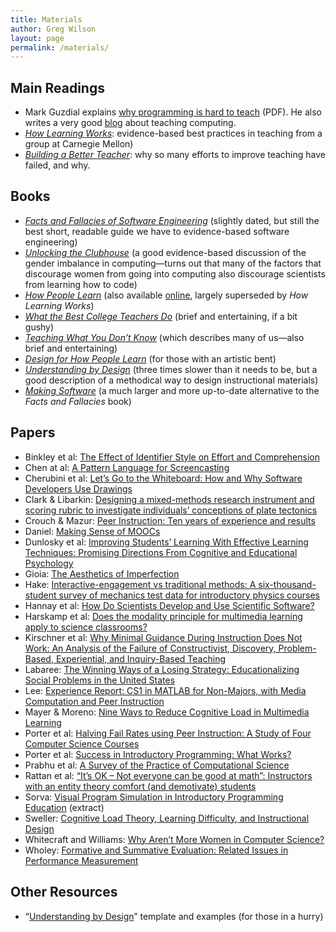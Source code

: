 ```yaml
---
title: Materials
author: Greg Wilson
layout: page
permalink: /materials/
---
```

## Main Readings

*   Mark Guzdial explains [why programming is hard to teach][1] (PDF). He also writes a very good [blog][2] about teaching computing.
*   [*How Learning Works*][3]: evidence-based best practices in teaching from a group at Carnegie Mellon)
*   [*Building a Better Teacher*][4]: why so many efforts to improve teaching have failed, and why.

## Books

*   [*Facts and Fallacies of Software Engineering*][5] (slightly dated, but still the best short, readable guide we have to evidence-based software engineering)
*   [*Unlocking the Clubhouse*][6] (a good evidence-based discussion of the gender imbalance in computing—turns out that many of the factors that discourage women from going into computing also discourage scientists from learning how to code)
*   [*How People Learn*][7] (also available [online][8], largely superseded by *How Learning Works*)
*   [*What the Best College Teachers Do*][9] (brief and entertaining, if a bit gushy)
*   [*Teaching What You Don&#8217;t Know*][10] (which describes many of us—also brief and entertaining)
*   [*Design for How People Learn*][11] (for those with an artistic bent)
*   [*Understanding by Design*][12] (three times slower than it needs to be, but a good description of a methodical way to design instructional materials)
*   *[Making Software][13]* (a much larger and more up-to-date alternative to the *Facts and Fallacies* book)

## Papers

*   Binkley et al: [The Effect of Identifier Style on Effort and Comprehension][14]
*   Chen at al: [A Pattern Language for Screencasting][15]
*   Cherubini et al: [Let&#8217;s Go to the Whiteboard: How and Why Software Developers Use Drawings][16]
*   Clark & Libarkin: [Designing a mixed-methods research instrument and scoring rubric to investigate individuals’ conceptions of plate tectonics][17]
*   Crouch & Mazur: [Peer Instruction: Ten years of experience and results][18]
*   Daniel: [Making Sense of MOOCs][19]
*   Dunlosky et al: [Improving Students&#8217; Learning With Effective Learning Techniques: Promising Directions From Cognitive and Educational Psychology][20]
*   Gioia: [The Aesthetics of Imperfection][21]
*   Hake: [Interactive-engagement vs traditional methods: A six-thousand-student survey of mechanics test data for introductory physics courses][22]
*   Hannay et al: [How Do Scientists Develop and Use Scientific Software?][23]
*   Harskamp et al: [Does the modality principle for multimedia learning apply to science classrooms?][24]
*   Kirschner et al: [Why Minimal Guidance During Instruction Does Not Work: An Analysis of the Failure of Constructivist, Discovery, Problem-Based, Experiential, and Inquiry-Based Teaching][25]
*   Labaree: [The Winning Ways of a Losing Strategy: Educationalizing Social Problems in the United States][26]
*   Lee: [Experience Report: CS1 in MATLAB for Non-Majors, with Media Computation and Peer Instruction][27]
*   Mayer & Moreno: [Nine Ways to Reduce Cognitive Load in Multimedia Learning][28]
*   Porter et al: [Halving Fail Rates using Peer Instruction: A Study of Four Computer Science Courses][29]
*   Porter et al: [Success in Introductory Programming: What Works?][30]
*   Prabhu et al: [A Survey of the Practice of Computational Science][31]
*   Rattan et al: [&#8220;It&#8217;s OK &#8211; Not everyone can be good at math&#8221;: Instructors with an entity theory comfort (and demotivate) students][32]
*   Sorva: [Visual Program Simulation in Introductory Programming Education][33] (extract)
*   Sweller: [Cognitive Load Theory, Learning Difficulty, and Instructional Design][34]
*   Whitecraft and Williams: [Why Aren&#8217;t More Women in Computer Science?][35]
*   Wholey: [Formative and Summative Evaluation: Related Issues in Performance Measurement][36]

## Other Resources

*   &#8220;[Understanding by Design][37]&#8221; template and examples (for those in a hurry)

 [1]: http://teaching.software-carpentry.org/wp-content/uploads/2012/08/guzdial.pdf
 [2]: http://computinged.wordpress.com/
 [3]: http://www.amazon.com/How-Learning-Works-Research-Based-Jossey-Bass/dp/0470484101/
 [4]: http://www.amazon.com/Building-Better-Teacher-Teaching-Everyone/dp/0393081591/
 [5]: http://www.amazon.com/Facts-Fallacies-Software-Engineering-Robert/dp/0321117425/
 [6]: http://www.amazon.com/Unlocking-Clubhouse-Women-Computing-ebook/dp/B002QXMEWG/
 [7]: http://www.amazon.com/How-People-Learn-Experience-Expanded/dp/0309070368/
 [8]: http://www.nap.edu/openbook.php?isbn=0309070368
 [9]: http://www.amazon.com/What-Best-College-Teachers-Do/dp/0674013255
 [10]: http://www.amazon.com/Teaching-What-You-Dont-Know/dp/0674066170
 [11]: http://www.amazon.com/Design-People-Learn-Voices-Matter/dp/0321768434/
 [12]: http://www.amazon.com/Understanding-Design-Expanded-Grant-Wiggins/dp/0131950843
 [13]: http://www.amazon.com/Making-Software-Really-Works-Believe/dp/0596808321/
 [14]: http://teaching.software-carpentry.org/wp-content/uploads/2012/08/binkley-identifier-style-effort-comprehension-2012.pdf
 [15]: http://teaching.software-carpentry.org/wp-content/uploads/2012/08/chen-pattern-language-screencasting-2009.pdf
 [16]: http://teaching.software-carpentry.org/wp-content/uploads/2012/08/cherubini-venolia-whiteboard-2007.pdf
 [17]: http://teaching.software-carpentry.org/wp-content/uploads/2012/08/clark-libarkin-2011.pdf
 [18]: http://teaching.software-carpentry.org/wp-content/uploads/2012/08/crouch-mazur-peer-instruction-ten-years-2001.pdf
 [19]: http://teaching.software-carpentry.org/wp-content/uploads/2012/08/daniel-moocs-2012.pdf
 [20]: http://teaching.software-carpentry.org/wp-content/uploads/2012/08/dunlosky-learning-techniques-2013.pdf
 [21]: http://teaching.software-carpentry.org/wp-content/uploads/2014/03/The-Aesthetics-of-Imperfection.pdf
 [22]: http://teaching.software-carpentry.org/wp-content/uploads/2013/08/ajpv3i.pdf
 [23]: http://teaching.software-carpentry.org/wp-content/uploads/2012/08/hannay-survey-2009.pdf
 [24]: http://teaching.software-carpentry.org/wp-content/uploads/2012/08/harskamp-mayer-modality.pdf
 [25]: http://teaching.software-carpentry.org/wp-content/uploads/2012/08/kirschner-minimal-guidance-fails-2006.pdf
 [26]: http://teaching.software-carpentry.org/wp-content/uploads/2012/08/labaree-educationalization-2008.pdf
 [27]: http://teaching.software-carpentry.org/wp-content/uploads/2012/08/lee-matlab-cs1-2013.pdf
 [28]: http://teaching.software-carpentry.org/wp-content/uploads/2012/08/mayer-reduce-cognitive-load.pdf
 [29]: http://teaching.software-carpentry.org/wp-content/uploads/2012/08/porter-halving-fail-peer-instruction-2013.pdf
 [30]: http://teaching.software-carpentry.org/wp-content/uploads/2013/08/p34-porter.pdf
 [31]: http://teaching.software-carpentry.org/wp-content/uploads/2012/08/prabhu-survey-2011.pdf
 [32]: http://teaching.software-carpentry.org/wp-content/uploads/2012/08/rattan-entity-theory-2011.pdf
 [33]: http://teaching.software-carpentry.org/wp-content/uploads/2012/08/sorva-thesis-1.pdf
 [34]: http://teaching.software-carpentry.org/wp-content/uploads/2012/08/sweller-cognitive-load-theory.pdf
 [35]: http://teaching.software-carpentry.org/wp-content/uploads/2013/08/whitecraft-williams.pdf
 [36]: http://teaching.software-carpentry.org/wp-content/uploads/2012/08/wholey-1996.pdf
 [37]: http://teaching.software-carpentry.org/wp-content/uploads/2012/08/UbDQuikvue1005.pdf
